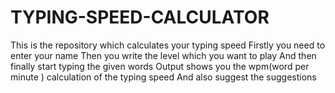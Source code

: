 # TYPING-SPEED-CALCULATOR
This is the repository  which calculates your typing speed
Firstly you need to enter your name 
Then you write the level which you want to play
And then finally start typing the given words
Output shows you the wpm(word per minute ) calculation of the typing speed
And also suggest the suggestions
